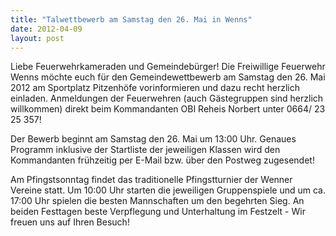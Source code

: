 ```yaml
---
title: "Talwettbewerb am Samstag den 26. Mai in Wenns"
date: 2012-04-09
layout: post
---
```


Liebe Feuerwehrkameraden und Gemeindebürger!
Die Freiwillige Feuerwehr Wenns möchte euch für den Gemeindewettbewerb am Samstag den 26. Mai 2012 am Sportplatz Pitzenhöfe vorinformieren und dazu recht herzlich einladen. Anmeldungen der Feuerwehren (auch Gästegruppen sind herzlich willkommen) direkt beim Kommandanten OBI Reheis Norbert unter 0664/ 23 25 357!

Der Bewerb beginnt am Samstag den 26. Mai um 13:00 Uhr. Genaues Programm inklusive der Startliste der jeweiligen Klassen wird den Kommandanten frühzeitig per E-Mail bzw. über den Postweg zugesendet!

Am Pfingstsonntag findet das traditionelle Pfingstturnier der Wenner Vereine statt. Um 10:00 Uhr starten die jeweiligen Gruppenspiele und um ca. 17:00 Uhr spielen die besten Mannschaften um den begehrten Sieg.
An beiden Festtagen beste Verpflegung und Unterhaltung im Festzelt - Wir freuen uns auf Ihren Besuch!
